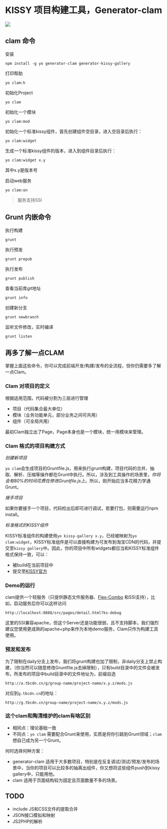 # KISSY 项目构建工具，Generator-clam

![](http://img04.taobaocdn.com/tps/i4/T1C5hpXwXeXXbkQf6j-210-45.jpg)

## clam 命令

安装

	npm install -g yo generator-clam generator-kissy-gallery

打印帮助

	yo clam:h

初始化Project

	yo clam

初始化一个模块

	yo clam:mod

初始化一个标准kissy组件，首先创建组件空目录，进入空目录后执行：

	yo clam:widget

生成一个标准kissy组件的版本，进入到组件目录后执行：

	yo clam:widget x.y

其中x.y是版本号

启动web服务

	yo clam:on

> 服务支持SSI

## Grunt 内嵌命令

执行构建

	grunt

执行预发

	grunt prepub

执行发布

	grunt publish

查看当前库git地址

	grunt info

创建新分支

	grunt newbranch

监听文件修改，实时编译

	grunt listen

## 再多了解一点CLAM

掌握上面这些命令，你可以完成前端开发/构建/发布的全流程，但你仍需要多了解一点Clam。

### Clam 对项目的定义

根据适用范围，代码被分割为三层进行管理

- 项目（代码集合最大单位）
- 模块（业务功能单元，部分业务之间可共用）
- 组件（可全局共用）

最初Clam独立出了Page，Page本身也是一个模块，统一用模块来管理。

### Clam 格式的项目构建方式

*创建新项目*

`yo clam`会生成项目的Gruntfile.js，用来执行grunt构建，项目代码的合并、抽取、解析、压缩等操作都在Grunt中执行。所以，涉及到工具操作的场景里，*你将会有80%的时间花费在修改Gruntfile.js上*。所以，刚开始应当多花精力学通Grunt。

*接手项目*

如果你要接手一个项目，代码检出后即可进行调试，若要打包，则需要运行npm install。 

*标准格式的KISSY组件*

KISSY标准组件的构建使用`yo kissy-gallery x.y`，已经被映射为`yo clam:widget`，KISSY标准组件是可以直接构建为可发布到淘宝CDN的代码，并提交至`kissy gallery`中。因此，你的项目中所有widgets都应当和KISSY标准组件格式保持一致，可以：

- 被build在当前项目中
- 提交至[KISSY官方](http://gallery.kissyui.com)

### Demo的运行

clam提供一个轻服务（只提供静态文件服务器、[Flex-Combo](http://npmjs.org/flex-combo) 和SSI支持），比如，启动服务后你可以这样访问

	http://localhost:8888/src/pages/detail.html?ks-debug

这里的SSI兼容apache，但这个Server还是功能很弱，且不支持脚本，我们强烈建议您使用更成熟的apache+php来作为本地demo服务，Clam只作为构建工具使用。

### 预发和发布

为了限制在daily分支上发布，我们将grunt构建也加了限制，非daily分支上禁止构建，（你当然可以随意修改Gruntfile.js去掉限制），只有build目录中的文件会被发布，所发布的项目中build目录中的文件地址为，前缀自选

	http://a.tbcdn.cn/g/group-name/project-name/x.y.z/mods.js

对应到`g.tbcdn.cn`的地址：

	http://g.tbcdn.cn/group-name/project-name/x.y.z/mods.js

### 这个clam和陶清维护的clam有啥区别

- 相同点：理论基础一致
- 不同点：`yo clam` 需要配合Grunt来使用，实质是将你引路到Grunt领域；`clam`想自己成为另一个Grunt。

何时选择何种方案：

- generator-clam 适用于大多数项目，特别是在反复调试/测试/预发/发布的场景中，当你的项目可以比较多的抽离出组件，你又想将这些组件push到kissy gallery中，只能用他。
- clam 适用于页面结构较为固定且页面数量不多的场景。

## TODO

- include JS和CSS文件的提取合并
- JSON接口模拟和映射
- JS2PHP的解析